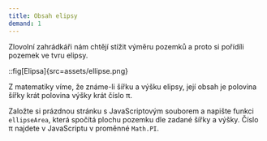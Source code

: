 ```yaml
---
title: Obsah elipsy
demand: 1
---
```


Zlovolní zahrádkáři nám chtějí stížit výměru pozemků a proto si pořídíli pozemek ve tvru elipsy.

::fig[Elipsa]{src=assets/ellipse.png}

Z matematiky víme, že známe-li šířku a výšku elipsy, její obsah je polovina šířky krát polovina výšky krát číslo π.

Založte si prázdnou stránku s JavaScriptovým souborem a napište funkci `ellipseArea`, která spočítá plochu pozemku dle zadané šířky a výšky. Číslo π najdete v JavaScriptu v proměnné `Math.PI`.
